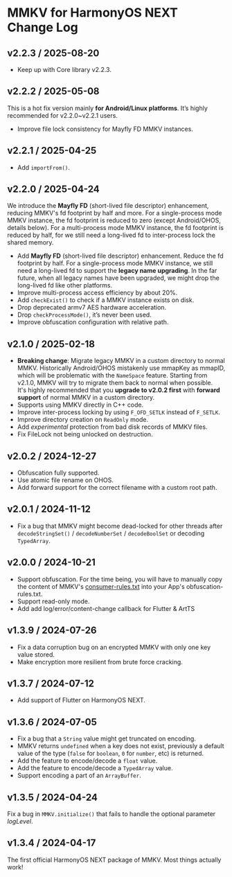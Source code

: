 # MMKV for HarmonyOS NEXT Change Log
## v2.2.3 / 2025-08-20
* Keep up with Core library v2.2.3.

## v2.2.2 / 2025-05-08
This is a hot fix version mainly **for Android/Linux platforms**. It’s highly recommended for v2.2.0~v2.2.1 users.
* Improve file lock consistency for Mayfly FD MMKV instances.

## v2.2.1 / 2025-04-25
* Add `importFrom()`.

## v2.2.0 / 2025-04-24
We introduce the **Mayfly FD** (short-lived file descriptor) enhancement, reducing MMKV's fd footprint by half and more. For a single-process mode MMKV instance, the fd footprint is reduced to zero (except Android/OHOS, details below). For a multi-process mode MMKV instance, the fd footprint is reduced by half, for we still need a long-lived fd to inter-process lock the shared memory.
* Add **Mayfly FD** (short-lived file descriptor) enhancement. Reduce the fd footprint by half. For a single-process mode MMKV instance, we still need a long-lived fd to support the **legacy name upgrading**. In the far future, when all legacy names have been upgraded, we might drop the long-lived fd like other platforms.
* Improve multi-process access efficiency by about 20%.
* Add `checkExist()` to check if a MMKV instance exists on disk.
* Drop deprecated armv7 AES hardware acceleration.
* Drop `checkProcessMode()`, it’s never been used.
* Improve obfuscation configuration with relative path.

## v2.1.0 / 2025-02-18
* **Breaking change**: Migrate legacy MMKV in a custom directory to normal MMKV. Historically Android/OHOS mistakenly use mmapKey as mmapID, which will be problematic with the `NameSpace` feature. Starting from v2.1.0, MMKV will try to migrate them back to normal when possible.  
  It's highly recommended that you **upgrade to v2.0.2 first** with **forward support** of normal MMKV in a custom directory.
* Supports using MMKV directly in C++ code.
* Improve inter-process locking by using `F_OFD_SETLK` instead of `F_SETLK`.
* Improve directory creation on `ReadOnly` mode.
* Add *experimental* protection from bad disk records of MMKV files.
* Fix FileLock not being unlocked on destruction.

## v2.0.2 / 2024-12-27
* Obfuscation fully supported.
* Use atomic file rename on OHOS.
* Add forward support for the correct filename with a custom root path.

## v2.0.1 / 2024-11-12
* Fix a bug that MMKV might become dead-locked for other threads after `decodeStringSet()` / `decodeNumberSet` / `decodeBoolSet` or decoding `TypedArray`.

## v2.0.0 / 2024-10-21
* Support obfuscation. For the time being, you will have to manually copy the content of MMKV's [consumer-rules.txt](https://github.com/Tencent/MMKV/blob/master/OpenHarmony/MMKV/consumer-rules.txt) into your App's obfuscation-rules.txt.
* Support read-only mode.
* Add add log/error/content-change callback for Flutter & ArtTS

## v1.3.9 / 2024-07-26
* Fix a data corruption bug on an encrypted MMKV with only one key value stored.
* Make encryption more resilient from brute force cracking.

## v1.3.7 / 2024-07-12
* Add support of Flutter on HarmonyOS NEXT.

## v1.3.6 / 2024-07-05
* Fix a bug that a `String` value might get truncated on encoding.
* MMKV returns `undefined` when a key does not exist, previously a default value of the type (`false` for `boolean`, `0` for `number`, etc) is returned.
* Add the feature to encode/decode a `float` value.
* Add the feature to encode/decode a `TypedArray` value.
* Support encoding a part of an `ArrayBuffer`.

## v1.3.5 / 2024-04-24
Fix a bug in `MMKV.initialize()` that fails to handle the optional parameter _logLevel_.

## v1.3.4 / 2024-04-17

The first official HarmonyOS NEXT package of MMKV. Most things actually work!
